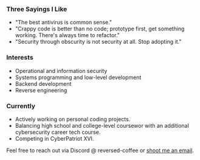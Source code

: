 ### Three Sayings I Like

- "The best antivirus is common sense."
- "Crappy code is better than no code; prototype first, get something working. There's always time to refactor."
- "Security through obscurity is not security at all. Stop adopting it."

### Interests

- Operational and information security
- Systems programming and low-level development
- Backend development
- Reverse engineering

### Currently
- Actively working on personal coding projects.
- Balancing high school and college-level coursewor with an additional cybersecurity career tech course.
- Competing in CyberPatriot XVI.

Feel free to reach out via Discord @ reversed-coffee or [shoot me an email](mailto:realnickk1@gmail.com).
